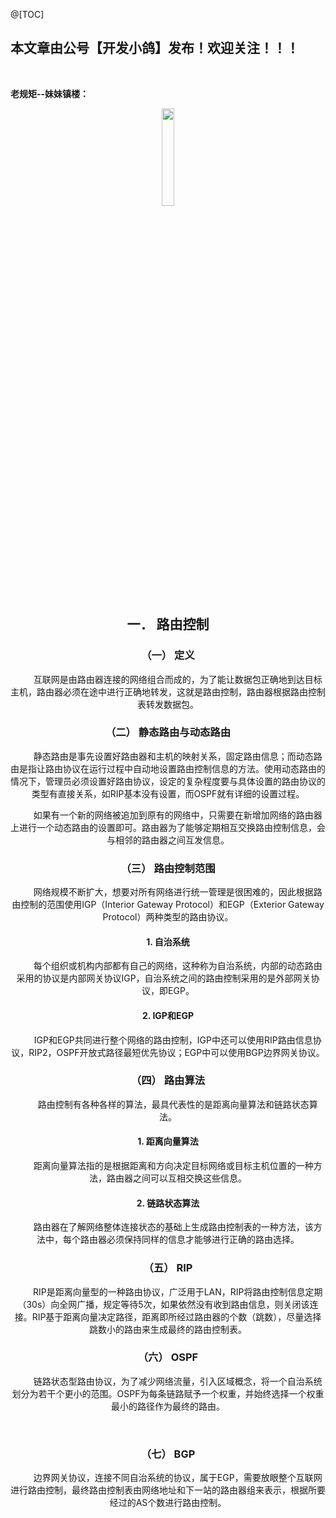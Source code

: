 ﻿@[TOC]
## 本文章由公号【开发小鸽】发布！欢迎关注！！！
<br>

**老规矩--妹妹镇楼：**
<center>
<img src="https://img-blog.csdnimg.cn/20200721223424816.JPG"   width="20%">


## 一．	路由控制

### （一）	定义

&nbsp;  &nbsp;  &nbsp;  &nbsp; 互联网是由路由器连接的网络组合而成的，为了能让数据包正确地到达目标主机，路由器必须在途中进行正确地转发，这就是路由控制，路由器根据路由控制表转发数据包。
<br>


### （二）	静态路由与动态路由

&nbsp;  &nbsp;  &nbsp;  &nbsp; 静态路由是事先设置好路由器和主机的映射关系，固定路由信息；而动态路由是指让路由协议在运行过程中自动地设置路由控制信息的方法。使用动态路由的情况下，管理员必须设置好路由协议，设定的复杂程度要与具体设置的路由协议的类型有直接关系，如RIP基本没有设置，而OSPF就有详细的设置过程。

&nbsp;  &nbsp;  &nbsp;  &nbsp; 如果有一个新的网络被追加到原有的网络中，只需要在新增加网络的路由器上进行一个动态路由的设置即可。路由器为了能够定期相互交换路由控制信息，会与相邻的路由器之间互发信息。
<br>


### （三）	路由控制范围

&nbsp;  &nbsp;  &nbsp;  &nbsp; 网络规模不断扩大，想要对所有网络进行统一管理是很困难的，因此根据路由控制的范围使用IGP（Interior Gateway Protocol）和EGP（Exterior Gateway Protocol）两种类型的路由协议。
<br>


#### 1.	自治系统

&nbsp;  &nbsp;  &nbsp;  &nbsp; 每个组织或机构内部都有自己的网络，这种称为自治系统，内部的动态路由采用的协议是内部网关协议IGP，自治系统之间的路由控制采用的是外部网关协议，即EGP。
<br>


#### 2.	IGP和EGP
&nbsp;  &nbsp;  &nbsp;  &nbsp; IGP和EGP共同进行整个网络的路由控制，IGP中还可以使用RIP路由信息协议，RIP2，OSPF开放式路径最短优先协议；EGP中可以使用BGP边界网关协议。
<br>


### （四）	路由算法

&nbsp;  &nbsp;  &nbsp;  &nbsp; 路由控制有各种各样的算法，最具代表性的是距离向量算法和链路状态算法。
<br>


#### 1.	距离向量算法

&nbsp;  &nbsp;  &nbsp;  &nbsp; 距离向量算法指的是根据距离和方向决定目标网络或目标主机位置的一种方法，路由器之间可以互相交换这些信息。
<br>


#### 2.	链路状态算法

&nbsp;  &nbsp;  &nbsp;  &nbsp; 路由器在了解网络整体连接状态的基础上生成路由控制表的一种方法，该方法中，每个路由器必须保持同样的信息才能够进行正确的路由选择。
<br>


### （五）	RIP

&nbsp;  &nbsp;  &nbsp;  &nbsp; RIP是距离向量型的一种路由协议，广泛用于LAN，RIP将路由控制信息定期（30s）向全网广播，规定等待5次，如果依然没有收到路由信息，则关闭该连接。RIP基于距离向量决定路径，距离即所经过路由器的个数（跳数），尽量选择跳数小的路由来生成最终的路由控制表。
<br>


### （六）	OSPF

&nbsp;  &nbsp;  &nbsp;  &nbsp; 链路状态型路由协议，为了减少网络流量，引入区域概念，将一个自治系统划分为若干个更小的范围。OSPF为每条链路赋予一个权重，并始终选择一个权重最小的路径作为最终的路由。

<br>

### （七）	BGP
&nbsp;  &nbsp;  &nbsp;  &nbsp; 边界网关协议，连接不同自治系统的协议，属于EGP，需要放眼整个互联网进行路由控制，最终路由控制表由网络地址和下一站的路由器组来表示，根据所要经过的AS个数进行路由控制。



